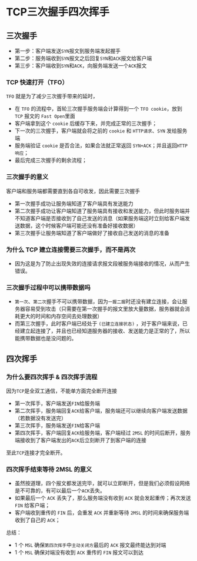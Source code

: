 # TCP三次握手四次挥手


## 三次握手

- 第一步：客户端发送`SYN`报文到服务端发起握手
- 第二步：服务端收到`SYN`报文之后回复`SYN`和`ACK`报文给客户端
- 第三步：客户端收到`SYN`和`ACK`，向服务端发送一个`ACK`报文

### TCP 快速打开（TFO）

`TFO` 就是为了减少三次握手带来的延时，

- 在 `TFO` 的流程中，首轮三次握手服务端会计算得到一个 `TFO cookie`，放到 `TCP` 报文的 `Fast Open`里面
- 客户端拿到这个 `cookie` 后缓存下来，并完成正常的三次握手；
- 下一次的三次握手，客户端就会将之前的 `cookie` 和 `HTTP请求`、`SYN` 发给服务端
- 服务端验证 `cookie` 是否合法，如果合法就正常返回 `SYN+ACK`；并且返回`HTTP响应`；
- 最后完成三次握手的剩余流程；

### 三次握手的意义

客户端和服务端都需要直到各自可收发，因此需要三次握手

- 第一次握手成功让服务端知道了客户端具有发送能力
- 第二次握手成功让客户端知道了服务端具有接收和发送能力，但此时服务端并不知道客户端是否接收到了自己发送的消息（如果服务端这时立刻给客户端发送数据，这个时候客户端可能还没有准备好接收数据）
- 第三次握手让服务端知道了客户端做好了接收自己发送的消息的准备

### 为什么 TCP 建立连接需要三次握手，而不是两次

- 因为这是为了防止出现失效的连接请求报文段被服务端接收的情况，从而产生错误。

### 三次握手过程中可以携带数据吗

- `第一次`、`第二次`握手不可以携带数据，因为`一握二握`时还没有建立连接，会让服务器容易受到攻击（只需要在第一次握手的报文里放大量数据，服务器就会消耗更大的时间和内存空间去处理数据）
- 而第三次握手，此时客户端已经处于 `(已建立连接状态)` ，对于客户端来说，已经建立起连接了，并且也已经知道服务器的接收、发送能力是正常的了，所以能携带数据也是没问题的。

## 四次挥手

### 为什么要四次挥手 & 四次挥手流程

因为`TCP`是全双工通信，不能单方面完全断开连接

- 第一次挥手，客户端发送`FIN`给服务端
- 第二次挥手，服务端回复`ACK`给客户端，服务端还可以继续向客户端发送数据（若数据没有发送完）
- 第三次挥手，服务端发送`FIN`给客户端
- 第四次挥手，客户端回复`ACK`给服务端，客户端经过 `2MSL` 的时间后断开，服务端接收到了客户端发出的`ACK`后立刻断开了到客户端的连接

至此`TCP`连接才完全断开。

### 四次挥手结束等待 2MSL 的意义

- 虽然按道理，四个报文都发送完毕，就可以立即断开，但是我们必须假设网络是不可靠的，有可以最后一个`ACK`丢失。
- 如果最后一个 `ACK` 丢失了，那么服务端没有收到 `ACK` 就会发起重传；再次发送 `FIN` 给客户端；
- 客户端收到重传的 `FIN` 后，会重发 `ACK` 并重新等待 `2MSL` 的时间来确保服务端收到了自己的 `ACK`；

总结：

- 1 个 `MSL` 确保`第四次挥手`中`主动关闭方`最后的 `ACK` 报文最终能达到对端
- 1 个 `MSL` 确保对端没有收到 `ACK` 重传的 `FIN` 报文可以到达